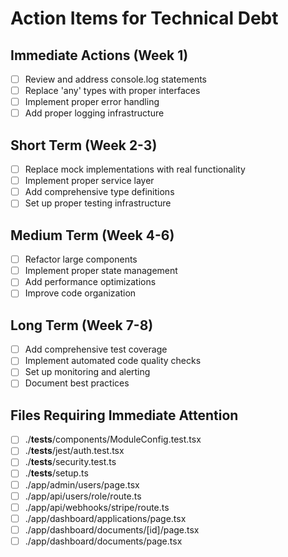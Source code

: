 # Action Items for Technical Debt

## Immediate Actions (Week 1)
- [ ] Review and address console.log statements
- [ ] Replace 'any' types with proper interfaces
- [ ] Implement proper error handling
- [ ] Add proper logging infrastructure

## Short Term (Week 2-3)
- [ ] Replace mock implementations with real functionality
- [ ] Implement proper service layer
- [ ] Add comprehensive type definitions
- [ ] Set up proper testing infrastructure

## Medium Term (Week 4-6)
- [ ] Refactor large components
- [ ] Implement proper state management
- [ ] Add performance optimizations
- [ ] Improve code organization

## Long Term (Week 7-8)
- [ ] Add comprehensive test coverage
- [ ] Implement automated code quality checks
- [ ] Set up monitoring and alerting
- [ ] Document best practices

## Files Requiring Immediate Attention
- [ ] ./__tests__/components/ModuleConfig.test.tsx
- [ ] ./__tests__/jest/auth.test.tsx
- [ ] ./__tests__/security.test.ts
- [ ] ./__tests__/setup.ts
- [ ] ./app/admin/users/page.tsx
- [ ] ./app/api/users/role/route.ts
- [ ] ./app/api/webhooks/stripe/route.ts
- [ ] ./app/dashboard/applications/page.tsx
- [ ] ./app/dashboard/documents/[id]/page.tsx
- [ ] ./app/dashboard/documents/page.tsx
